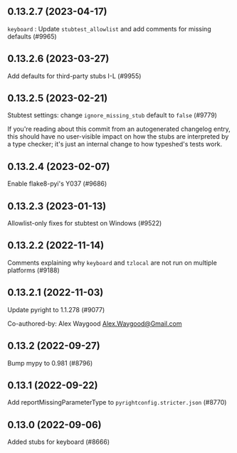 ## 0.13.2.7 (2023-04-17)

`keyboard` : Update `stubtest_allowlist` and add comments for missing defaults (#9965)

## 0.13.2.6 (2023-03-27)

Add defaults for third-party stubs I-L (#9955)

## 0.13.2.5 (2023-02-21)

Stubtest settings: change `ignore_missing_stub` default to `false` (#9779)

If you're reading about this commit from an autogenerated changelog entry, this should have no user-visible impact on how the stubs are interpreted by a type checker; it's just an internal change to how typeshed's tests work.

## 0.13.2.4 (2023-02-07)

Enable flake8-pyi's Y037 (#9686)

## 0.13.2.3 (2023-01-13)

Allowlist-only fixes for stubtest on Windows (#9522)

## 0.13.2.2 (2022-11-14)

Comments explaining why `keyboard` and `tzlocal` are not run on multiple platforms (#9188)

## 0.13.2.1 (2022-11-03)

Update pyright to 1.1.278 (#9077)

Co-authored-by: Alex Waygood <Alex.Waygood@Gmail.com>

## 0.13.2 (2022-09-27)

Bump mypy to 0.981 (#8796)

## 0.13.1 (2022-09-22)

Add reportMissingParameterType to `pyrightconfig.stricter.json` (#8770)

## 0.13.0 (2022-09-06)

Added stubs for keyboard (#8666)

